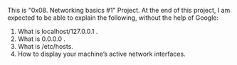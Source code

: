 This is "0x08. Networking basics #1" Project.
At the end of this project, I am expected to be able to explain the following, without the help of Google:

1. What is localhost/127.0.0.1 .
2. What is 0.0.0.0 .
3. What is /etc/hosts.
4. How to display your machine’s active network interfaces.
